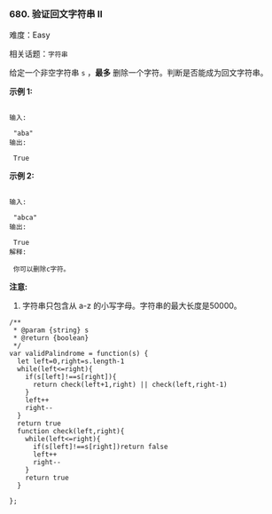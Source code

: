 ### 680. 验证回文字符串 Ⅱ

难度：Easy

相关话题：`字符串`

给定一个非空字符串 `s` ，**最多** 删除一个字符。判断是否能成为回文字符串。



**示例 1:** 





```

输入:

 "aba"
输出:

 True

```


**示例 2:** 





```

输入:

 "abca"
输出:

 True
解释:

 你可以删除c字符。

```


**注意:** 




1. 字符串只包含从 a-z 的小写字母。字符串的最大长度是50000。






```
/**
 * @param {string} s
 * @return {boolean}
 */
var validPalindrome = function(s) {
  let left=0,right=s.length-1
  while(left<=right){
    if(s[left]!==s[right]){
      return check(left+1,right) || check(left,right-1)
    }
    left++
    right--
  }
  return true
  function check(left,right){
    while(left<=right){
      if(s[left]!==s[right])return false
      left++
      right--
    } 
    return true
  }

};



```

